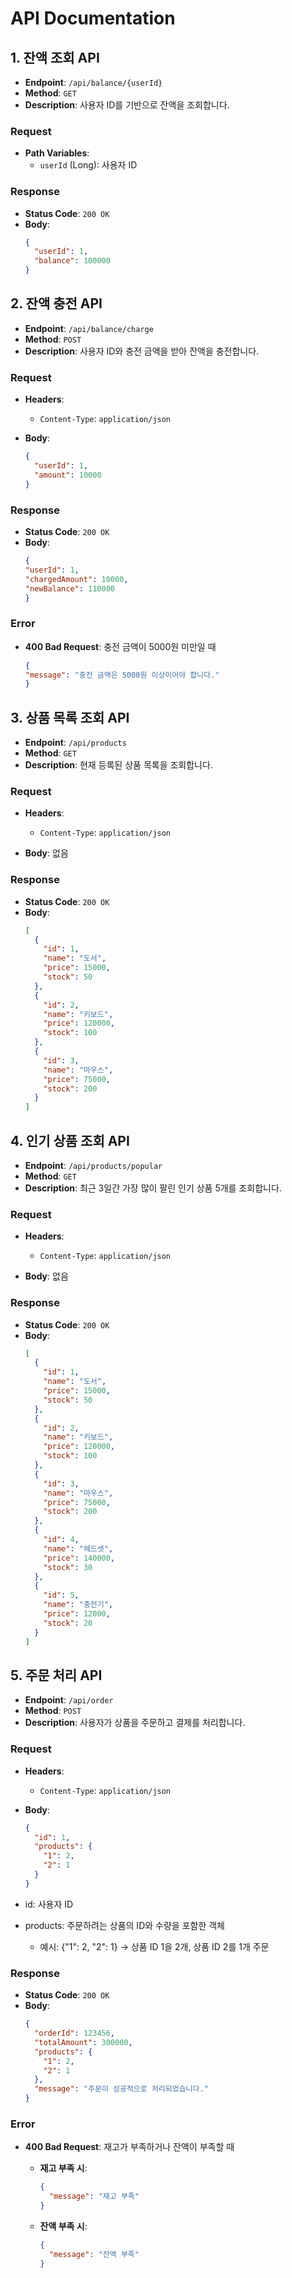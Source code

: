 # API Documentation

## 1. 잔액 조회 API

- **Endpoint**: `/api/balance/{userId}`
- **Method**: `GET`
- **Description**: 사용자 ID를 기반으로 잔액을 조회합니다.

### Request
- **Path Variables**:
    - `userId` (Long): 사용자 ID

### Response
- **Status Code**: `200 OK`
- **Body**:
  ```json
  {
    "userId": 1,
    "balance": 100000
  }

## 2. 잔액 충전 API
- **Endpoint**: `/api/balance/charge`
- **Method**: `POST`
- **Description**: 사용자 ID와 충전 금액을 받아 잔액을 충전합니다.

### Request
- **Headers**:
    - `Content-Type`: `application/json`

- **Body**:
  ```json
  {
    "userId": 1,
    "amount": 10000
  }

### Response
- **Status Code**: `200 OK`
- **Body**:
    ```json
    {
    "userId": 1,
    "chargedAmount": 10000,
    "newBalance": 110000
    }

### Error
- **400 Bad Request**: 충전 금액이 5000원 미만일 때
    ```json
    {
    "message": "충전 금액은 5000원 이상이어야 합니다."
    }

## 3. 상품 목록 조회 API
- **Endpoint**: `/api/products`
- **Method**: `GET`
- **Description**: 현재 등록된 상품 목록을 조회합니다.

### Request
- **Headers**:
    - `Content-Type`: `application/json`

- **Body**: 없음

### Response

- **Status Code**: `200 OK`
- **Body**:
  ```json
  [
    {
      "id": 1,
      "name": "도서",
      "price": 15000,
      "stock": 50
    },
    {
      "id": 2,
      "name": "키보드",
      "price": 120000,
      "stock": 100
    },
    {
      "id": 3,
      "name": "마우스",
      "price": 75000,
      "stock": 200
    }
  ]

## 4. 인기 상품 조회 API

- **Endpoint**: `/api/products/popular`
- **Method**: `GET`
- **Description**: 최근 3일간 가장 많이 팔린 인기 상품 5개를 조회합니다.

### Request
- **Headers**:
    - `Content-Type`: `application/json`

- **Body**: 없음

### Response

- **Status Code**: `200 OK`
- **Body**:
  ```json
  [
    {
      "id": 1,
      "name": "도서",
      "price": 15000,
      "stock": 50
    },
    {
      "id": 2,
      "name": "키보드",
      "price": 120000,
      "stock": 100
    },
    {
      "id": 3,
      "name": "마우스",
      "price": 75000,
      "stock": 200
    },
    {
      "id": 4,
      "name": "헤드셋",
      "price": 140000,
      "stock": 30
    },
    {
      "id": 5,
      "name": "충전기",
      "price": 12000,
      "stock": 20
    }
  ]

## 5. 주문 처리 API

- **Endpoint**: `/api/order`
- **Method**: `POST`
- **Description**: 사용자가 상품을 주문하고 결제를 처리합니다.

### Request
- **Headers**:
    - `Content-Type`: `application/json`

- **Body**:
  ```json
  {
    "id": 1,
    "products": {
      "1": 2,
      "2": 1
    }
  }

- id: 사용자 ID
- products: 주문하려는 상품의 ID와 수량을 포함한 객체
  - 예시: {"1": 2, "2": 1} → 상품 ID 1을 2개, 상품 ID 2를 1개 주문

### Response

- **Status Code**: `200 OK`
- **Body**:
    ```json
    {
      "orderId": 123456,
      "totalAmount": 300000,
      "products": {
        "1": 2,
        "2": 1
      },
      "message": "주문이 성공적으로 처리되었습니다."
    }

### Error
- **400 Bad Request**: 재고가 부족하거나 잔액이 부족할 때

    - **재고 부족 시**:
      ```json
      {
        "message": "재고 부족"
      }
      ```

    - **잔액 부족 시**:
      ```json
      {
        "message": "잔액 부족"
      }
      ```
